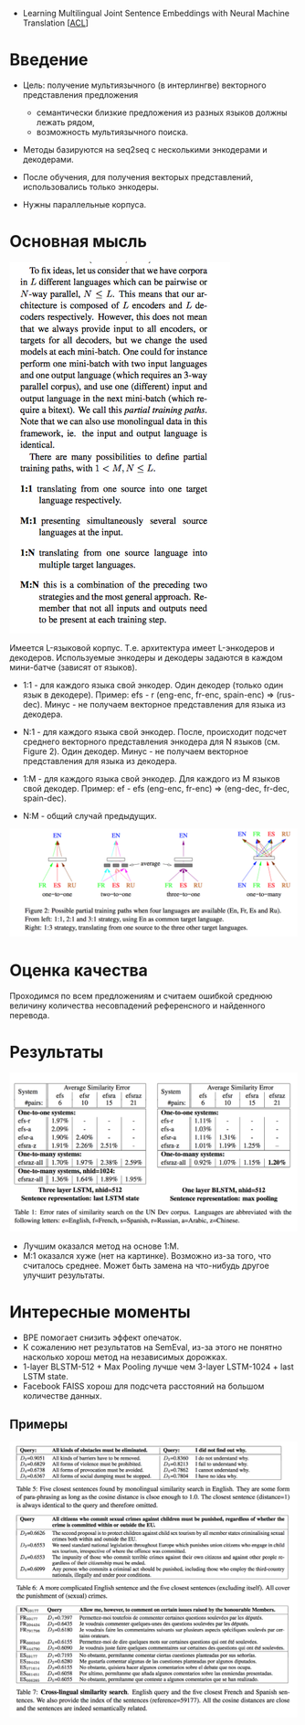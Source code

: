 - Learning Multilingual Joint Sentence Embeddings with Neural Machine Translation [[ACL](https://research.fb.com/wp-content/uploads/2017/08/multiling_repl4nlp17_fair.pdf)]

# Введение

- Цель: получение мультиязычного (в интерлингве)
векторного представления предложения

  - семантически близкие предложения из разных языков должны лежать рядом,
  - возможность мультиязычного поиска.

- Методы базируются на seq2seq с несколькими энкодерами
и декодерами.
- После обучения, для получения векторых представлений, использовались только энкодеры.

- Нужны параллельные корпуса.


# Основная мысль

![main-idea](multilingual-sentence-main-idea.png)

Имеется L-языковой корпус. Т.е. архитектура имеет L-энкодеров и декодеров.
Используемые энкодеры и декодеры задаются в каждом мини-батче (зависят от языков).

- 1:1 - для каждого языка свой энкодер. Один декодер (только один язык в декодере).
Пример: efs - r (eng-enc, fr-enc, spain-enc) => (rus-dec).
Минус - не получаем векторное представления для языка из декодера.

- N:1 - для каждого языка свой энкодер. После, происходит
подсчет среднего векторного представления энкодера для N языков (см. Figure 2). Один декодер.
Минус - не получаем векторное представления для языка из декодера.

- 1:M - для каждого языка свой энкодер. Для каждого из M языков свой декодер.
Пример: ef - efs (eng-enc, fr-enc) => (eng-dec, fr-dec, spain-dec).

- N:M - общий случай предыдущих.

![training-paths](multilingual-training-paths.png)


# Оценка качества

Проходимся по всем предложениям и считаем ошибкой среднюю величину количества несовпадений
референсного и найденного перевода.


# Результаты

![results](multilingual-results.png)

- Лучшим оказался метод на основе 1:M.
- M:1 оказался хуже (нет на картинке). Возможно из-за того, что считалось среднее. Может быть замена
на что-нибудь другое улучшит результаты.

# Интересные моменты

- BPE помогает снизить эффект опечаток.
- К сожалению нет результатов на SemEval, из-за этого не понятно насколько хорош метод
на независимых дорожках.
- 1-layer BLSTM-512 + Max Pooling лучше чем 3-layer LSTM-1024 + last LSTM state.
- Facebook FAISS хорош для подсчета расстояний на большом количестве данных.

## Примеры

![examples](multilingual-examples.png)
